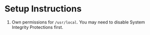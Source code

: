 # Setup Instructions

1. Own permissions for `/usr/local`. You may need to disable System Integrity Protections first.
